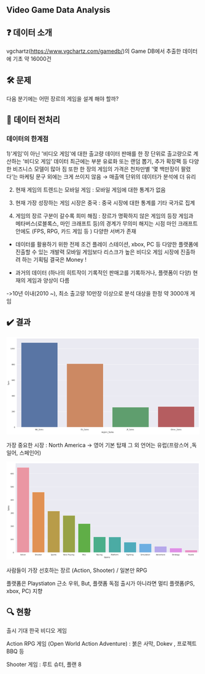 ## Video Game Data Analysis

## ❓ 데이터 소개
vgchartz(https://www.vgchartz.com/gamedb/)의 Game DB에서 추출한 데이터에 기초
약 16000건

## 🛠 문제
다음 분기에는 어떤 장르의 게임을 설계 해야 할까?

## 🧹 데이터 전처리
### 데이터의 한계점
1)'게임'이 아닌 '비디오 게임'에 대한 출고량 데이터
 판매를 한 장 단위로 출고량으로 계산하는 '비디오 게임' 데이터 
 최근에는 부분 유료화 또는 랜덤 뽑기, 추가 확장팩 등 다양한 비즈니스 모델이 많아 짐 
 또한 한 장의 게임의 가격은 천차만별 
 '몇 백만장이 팔렸다'는 마케팅 문구 외에는 크게 쓰이지 않음  → 매출액 단위의 데이터가 분석에 더 유리

2) 현재 게임의 트렌드는 모바일 게임 :  모바일 게임에 대한 통계가 없음 

3) 현재 가장 성장하는 게임 시장은 중국 : 중국 시장에 대한 통계를 기타 국가로 집계 

4) 게임의 장르 구분이 갈수록 희미 해짐 : 장르가 명확하지 않은 게임의 등장 
 게임과 메타버스(로블록스, 마인 크래프트 등)의 경계가 무의미 해지는 시점 
 마인 크래프트 안에도 (FPS, RPG, 카드 게임 등 ) 다양한 서버가 존재 

- 데이터를 활용하기 위한 전제 조건 
   플레이 스테이션, xbox, PC 등 다양한 플랫폼에 진출할 수 있는 개발력
   모바일 게임보다 리스크가 높은 비디오 게임 시장에 진출하려 하는 기획팀
   결국은 Money !

- 과거의 데이터 (하나의 히트작이 기록적인 판매고를 기록하거나, 플랫폼이 다양) 
  현재의 게임과 양상이 다름

->10년 이내(2010 ~), 최소 출고량 10만장 이상으로 분석 대상을 한정
약 3000개 게임
## ✔️ 결과

![캡처](/img/sales.png)

가장 중요한 시장 : North America -> 영어 기본 탑재
그 외 언어는 유럽(프랑스어 ,독일어, 스페인어)

![캡처](/img/genre.png)

사람들이 가장 선호하는 장르 (Action, Shooter) / 일본만 RPG

플랫폼은 Playstiaton 근소 우위,
But, 플랫폼 독점 출시가 아니라면 멀티 플랫폼(PS, xbox, PC) 지향


## 🔍 현황
출시 기대 한국 비디오 게임

Action RPG 게임 (Open World Action Adventure) : 붉은 사막, Dokev , 프로젝트 BBQ 등

Shooter 게임 : 루트 슈터, 플랜 8

